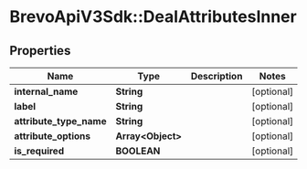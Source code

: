 # BrevoApiV3Sdk::DealAttributesInner

## Properties
Name | Type | Description | Notes
------------ | ------------- | ------------- | -------------
**internal_name** | **String** |  | [optional] 
**label** | **String** |  | [optional] 
**attribute_type_name** | **String** |  | [optional] 
**attribute_options** | **Array&lt;Object&gt;** |  | [optional] 
**is_required** | **BOOLEAN** |  | [optional] 


